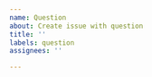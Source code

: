 ```yaml
---
name: Question
about: Create issue with question
title: ''
labels: question
assignees: ''

---
```



